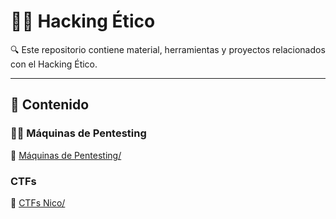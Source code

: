 # 🏴‍☠️ Hacking Ético

🔍 Este repositorio contiene material, herramientas y proyectos relacionados con el Hacking Ético.

---
## 📖 Contenido

### 🕵️‍♂️ Máquinas de Pentesting
📂 [Máquinas de Pentesting/](Maquinas%20Pentesting/)

### CTFs
📂 [CTFs Nico/](https://github.com/SataNico04/Ciber/tree/main/Hacking%20Etico/CTFs%20Nico)